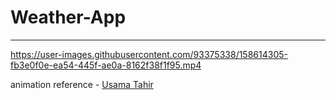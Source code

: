 # Weather-App



---

https://user-images.githubusercontent.com/93375338/158614305-fb3e0f0e-ea54-445f-ae0a-8162f38f1f95.mp4

animation reference - [Usama Tahir](https://codepen.io/AmJustSam/pen/GvKWaB)
